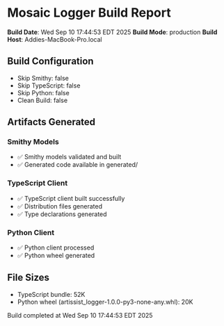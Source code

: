 # Mosaic Logger Build Report

**Build Date**: Wed Sep 10 17:44:53 EDT 2025
**Build Mode**: production
**Build Host**: Addies-MacBook-Pro.local

## Build Configuration

- Skip Smithy: false
- Skip TypeScript: false  
- Skip Python: false
- Clean Build: false

## Artifacts Generated

### Smithy Models
- ✅ Smithy models validated and built
- ✅ Generated code available in generated/

### TypeScript Client
- ✅ TypeScript client built successfully
- ✅ Distribution files generated
- ✅ Type declarations generated

### Python Client
- ✅ Python client processed
- ✅ Python wheel generated

## File Sizes

- TypeScript bundle:  52K
- Python wheel (artissist_logger-1.0.0-py3-none-any.whl):  20K

Build completed at Wed Sep 10 17:44:53 EDT 2025
